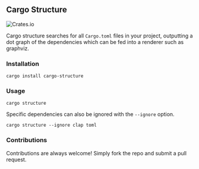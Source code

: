 ## Cargo Structure

![Crates.io](https://img.shields.io/crates/v/cargo-structure?style=for-the-badge)

Cargo structure searches for all `Cargo.toml` files in your project, outputting a dot graph of the dependencies which can be fed into a renderer such as graphviz.

### Installation

```
cargo install cargo-structure
```

### Usage

```
cargo structure
```

Specific dependencies can also be ignored with the `--ignore` option.

```
cargo structure --ignore clap toml
```

### Contributions

Contributions are always welcome! Simply fork the repo and submit a pull request.
